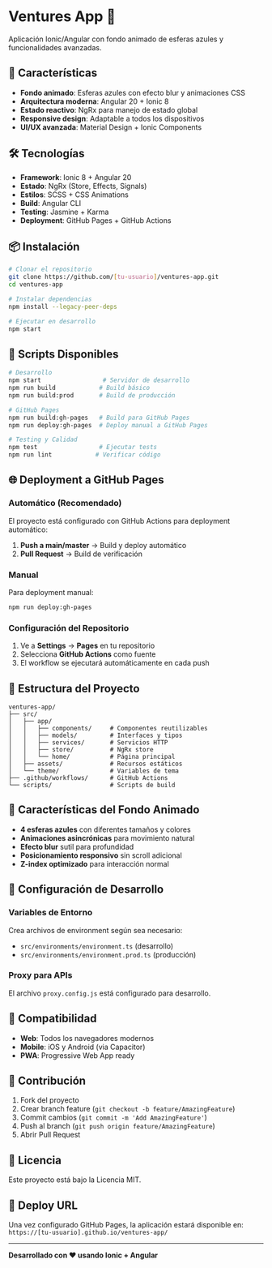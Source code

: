 # Ventures App 🚀

Aplicación Ionic/Angular con fondo animado de esferas azules y funcionalidades avanzadas.

## 🌟 Características

- **Fondo animado**: Esferas azules con efecto blur y animaciones CSS
- **Arquitectura moderna**: Angular 20 + Ionic 8
- **Estado reactivo**: NgRx para manejo de estado global
- **Responsive design**: Adaptable a todos los dispositivos
- **UI/UX avanzada**: Material Design + Ionic Components

## 🛠️ Tecnologías

- **Framework**: Ionic 8 + Angular 20
- **Estado**: NgRx (Store, Effects, Signals)
- **Estilos**: SCSS + CSS Animations  
- **Build**: Angular CLI
- **Testing**: Jasmine + Karma
- **Deployment**: GitHub Pages + GitHub Actions

## 📦 Instalación

```bash
# Clonar el repositorio
git clone https://github.com/[tu-usuario]/ventures-app.git
cd ventures-app

# Instalar dependencias
npm install --legacy-peer-deps

# Ejecutar en desarrollo
npm start
```

## 🚀 Scripts Disponibles

```bash
# Desarrollo
npm start                 # Servidor de desarrollo
npm run build            # Build básico
npm run build:prod       # Build de producción

# GitHub Pages
npm run build:gh-pages   # Build para GitHub Pages
npm run deploy:gh-pages  # Deploy manual a GitHub Pages

# Testing y Calidad
npm test                 # Ejecutar tests
npm run lint            # Verificar código
```

## 🌐 Deployment a GitHub Pages

### Automático (Recomendado)
El proyecto está configurado con GitHub Actions para deployment automático:

1. **Push a main/master** → Build y deploy automático
2. **Pull Request** → Build de verificación

### Manual
Para deployment manual:

```bash
npm run deploy:gh-pages
```

### Configuración del Repositorio

1. Ve a **Settings** → **Pages** en tu repositorio
2. Selecciona **GitHub Actions** como fuente
3. El workflow se ejecutará automáticamente en cada push

## 📁 Estructura del Proyecto

```
ventures-app/
├── src/
│   ├── app/
│   │   ├── components/     # Componentes reutilizables
│   │   ├── models/         # Interfaces y tipos
│   │   ├── services/       # Servicios HTTP
│   │   ├── store/          # NgRx store
│   │   └── home/           # Página principal
│   ├── assets/             # Recursos estáticos
│   └── theme/              # Variables de tema
├── .github/workflows/      # GitHub Actions
└── scripts/                # Scripts de build
```

## 🎨 Características del Fondo Animado

- **4 esferas azules** con diferentes tamaños y colores
- **Animaciones asincrónicas** para movimiento natural
- **Efecto blur** sutil para profundidad
- **Posicionamiento responsivo** sin scroll adicional
- **Z-index optimizado** para interacción normal

## 🔧 Configuración de Desarrollo

### Variables de Entorno
Crea archivos de environment según sea necesario:
- `src/environments/environment.ts` (desarrollo)
- `src/environments/environment.prod.ts` (producción)

### Proxy para APIs
El archivo `proxy.config.js` está configurado para desarrollo.

## 📱 Compatibilidad

- **Web**: Todos los navegadores modernos
- **Mobile**: iOS y Android (via Capacitor)
- **PWA**: Progressive Web App ready

## 🤝 Contribución

1. Fork del proyecto
2. Crear branch feature (`git checkout -b feature/AmazingFeature`)
3. Commit cambios (`git commit -m 'Add AmazingFeature'`)
4. Push al branch (`git push origin feature/AmazingFeature`)
5. Abrir Pull Request

## 📄 Licencia

Este proyecto está bajo la Licencia MIT.

## 🚀 Deploy URL

Una vez configurado GitHub Pages, la aplicación estará disponible en:
`https://[tu-usuario].github.io/ventures-app/`

---

**Desarrollado con ❤️ usando Ionic + Angular**
